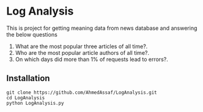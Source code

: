 # Log Analysis
This is project for getting meaning data from news database and answering the below questions
1. What are the most popular three articles of all time?.
2. Who are the most popular article authors of all time?.
3. On which days did more than 1% of requests lead to errors?.

## Installation
```
git clone https://github.com/AhmedAssaf/LogAnalysis.git
cd LogAnalysis
python LogAnalysis.py
```


